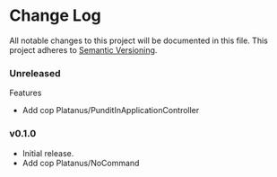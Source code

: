 # Change Log
All notable changes to this project will be documented in this file.
This project adheres to [Semantic Versioning](http://semver.org/).

### Unreleased

Features

* Add cop Platanus/PunditInApplicationController

### v0.1.0

* Initial release.
* Add cop Platanus/NoCommand
